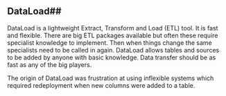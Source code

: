 ## DataLoad##
DataLoad is a lightweight Extract, Transform and Load (ETL) tool. It is fast and flexible. There are big ETL packages available but often these require specialist knowledge to implement. Then when things change the same specialists need to be called in again. DataLoad allows tables and sources to be added by anyone with basic knowledge. Data transfer should be as fast as any of the big players.

The origin of DataLoad was frustration at using inflexible systems which required redeployment when new columns were added to a table.